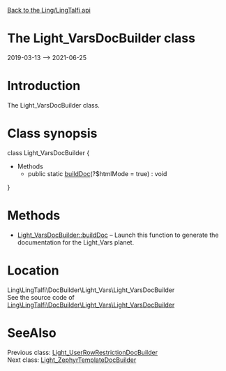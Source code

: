 [Back to the Ling/LingTalfi api](https://github.com/lingtalfi/LingTalfi/blob/master/doc/api/Ling/LingTalfi.md)



The Light_VarsDocBuilder class
================
2019-03-13 --> 2021-06-25






Introduction
============

The Light_VarsDocBuilder class.



Class synopsis
==============


class <span class="pl-k">Light_VarsDocBuilder</span>  {

- Methods
    - public static [buildDoc](https://github.com/lingtalfi/LingTalfi/blob/master/doc/api/Ling/LingTalfi/DocBuilder/Light_Vars/Light_VarsDocBuilder/buildDoc.md)(?$htmlMode = true) : void

}






Methods
==============

- [Light_VarsDocBuilder::buildDoc](https://github.com/lingtalfi/LingTalfi/blob/master/doc/api/Ling/LingTalfi/DocBuilder/Light_Vars/Light_VarsDocBuilder/buildDoc.md) &ndash; Launch this function to generate the documentation for the Light_Vars planet.





Location
=============
Ling\LingTalfi\DocBuilder\Light_Vars\Light_VarsDocBuilder<br>
See the source code of [Ling\LingTalfi\DocBuilder\Light_Vars\Light_VarsDocBuilder](https://github.com/lingtalfi/LingTalfi/blob/master/DocBuilder/Light_Vars/Light_VarsDocBuilder.php)



SeeAlso
==============
Previous class: [Light_UserRowRestrictionDocBuilder](https://github.com/lingtalfi/LingTalfi/blob/master/doc/api/Ling/LingTalfi/DocBuilder/Light_UserRowRestriction/Light_UserRowRestrictionDocBuilder.md)<br>Next class: [Light_ZephyrTemplateDocBuilder](https://github.com/lingtalfi/LingTalfi/blob/master/doc/api/Ling/LingTalfi/DocBuilder/Light_ZephyrTemplate/Light_ZephyrTemplateDocBuilder.md)<br>
